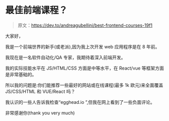 # 最佳前端课程？

> 原文：<https://dev.to/andreagubellini/best-frontend-courses-19f1>

大家好，

我是一个前端世界的新手(或老派),因为我上次开发 web 应用程序是在 8 年前。

我现在是一名软件自动化/QA 专家，我期待着深入前端开发。

我的实际技能水平在 JS/HTML/CSS 方面是中等水平，在 React/vue 等框架方面是非常基础的。

所以我的问题是:你们能推荐一些最好的网站或在线课程(最多 1k 欧元)来全面覆盖 JS/CSS/HTML 和 VUE/React 吗？

我认识的一些人告诉我检查“egghead.io ”,但我在网上看到了一些负面评论。

非常感谢你(thank you very much)